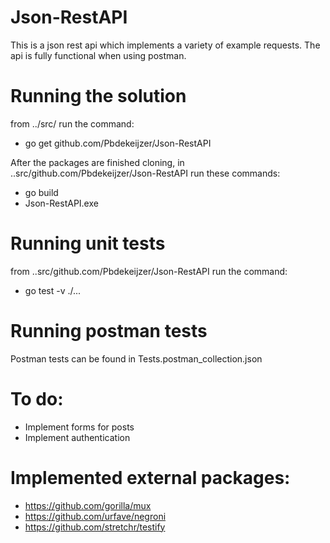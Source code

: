 # Json-RestAPI
This is a json rest api which implements a variety of example requests.
The api is fully functional when using postman.

# Running the solution
from ../src/
run the command:
- go get github.com/Pbdekeijzer/Json-RestAPI

After the packages are finished cloning, in
..src/github.com/Pbdekeijzer/Json-RestAPI
run these commands:
- go build
- Json-RestAPI.exe

# Running unit tests
from ..src/github.com/Pbdekeijzer/Json-RestAPI
run the command:
- go test -v ./...

# Running postman tests
Postman tests can be found in Tests.postman_collection.json

# To do:
- Implement forms for posts
- Implement authentication

# Implemented external packages:
- https://github.com/gorilla/mux
- https://github.com/urfave/negroni
- https://github.com/stretchr/testify

